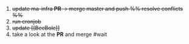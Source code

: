 
1. ~~update ma-infra **PR** -> merge master and push %% resolve conflicts %%~~
2. ~~run cronjob~~
4. ~~update [[BeeBole]]~~
3. take a look at the **PR** and merge #wait 
